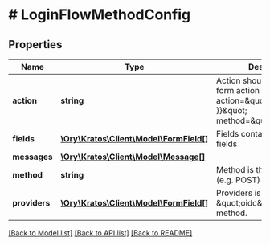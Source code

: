 # # LoginFlowMethodConfig

## Properties

Name | Type | Description | Notes
------------ | ------------- | ------------- | -------------
**action** | **string** | Action should be used as the form action URL &#x60;&lt;form action&#x3D;\&quot;{{ .Action }}\&quot; method&#x3D;\&quot;post\&quot;&gt;&#x60;. |
**fields** | [**\Ory\Kratos\Client\Model\FormField[]**](FormField.md) | Fields contains multiple fields |
**messages** | [**\Ory\Kratos\Client\Model\Message[]**](Message.md) |  | [optional]
**method** | **string** | Method is the form method (e.g. POST) |
**providers** | [**\Ory\Kratos\Client\Model\FormField[]**](FormField.md) | Providers is set for the \&quot;oidc\&quot; flow method. | [optional]

[[Back to Model list]](../../README.md#models) [[Back to API list]](../../README.md#endpoints) [[Back to README]](../../README.md)
